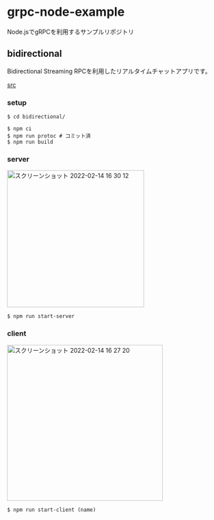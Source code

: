 # grpc-node-example
Node.jsでgRPCを利用するサンプルリポジトリ


## bidirectional

Bidirectional Streaming RPCを利用したリアルタイムチャットアプリです。


[src](./bidirectional)


### setup

```shell
$ cd bidirectional/

$ npm ci
$ npm run protoc # コミット済
$ npm run build
```
### server

<img width="320" alt="スクリーンショット 2022-02-14 16 30 12" src="https://user-images.githubusercontent.com/48080530/153819188-eed9a690-e256-40c9-9b4e-1269e124f704.png">

```shell
$ npm run start-server
```

### client

<img width="364" alt="スクリーンショット 2022-02-14 16 27 20" src="https://user-images.githubusercontent.com/48080530/153818765-be7032bc-568c-41a4-a9a1-533b75e2db6d.png">

```shell
$ npm run start-client (name)
```
